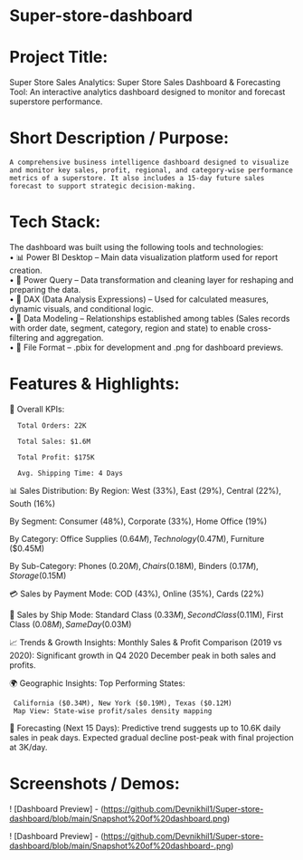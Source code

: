 # Super-store-dashboard

# Project Title:
  Super Store Sales Analytics: Super Store Sales Dashboard & Forecasting Tool:
      An interactive analytics dashboard designed to monitor and forecast superstore performance.

# Short Description / Purpose:
    A comprehensive business intelligence dashboard designed to visualize and monitor key sales, profit, regional, and category-wise performance metrics of a superstore. It also includes a 15-day future sales forecast to support strategic decision-making.

# Tech Stack:
 The dashboard was built using the following tools and technologies:<br>
  •	📊 Power BI Desktop – Main data visualization platform used for report creation.<br>
  •	📂 Power Query – Data transformation and cleaning layer for reshaping and preparing the data.<br>
  •	🧠 DAX (Data Analysis Expressions) – Used for calculated measures, dynamic visuals, and conditional logic.<br>
  •	📝 Data Modeling – Relationships established among tables (Sales records with order date, segment, category, region and state) to enable cross-filtering and aggregation.<br>
  •	📁 File Format – .pbix for development and .png for dashboard previews.

# Features & Highlights:
 🧭 Overall KPIs:
     
      Total Orders: 22K

      Total Sales: $1.6M

      Total Profit: $175K

      Avg. Shipping Time: 4 Days

📊 Sales Distribution:
By Region:
      West (33%), East (29%), Central (22%), South (16%)

By Segment:
      Consumer (48%), Corporate (33%), Home Office (19%)

By Category:
      Office Supplies ($0.64M), Technology ($0.47M), Furniture ($0.45M)

By Sub-Category:
      Phones ($0.20M), Chairs ($0.18M), Binders ($0.17M), Storage ($0.15M)

💳 Sales by Payment Mode:
    COD (43%), Online (35%), Cards (22%)

🚚 Sales by Ship Mode:
     Standard Class ($0.33M), Second Class ($0.11M), First Class ($0.08M), Same Day ($0.03M)

📈 Trends & Growth Insights:
     Monthly Sales & Profit Comparison (2019 vs 2020):
     Significant growth in Q4 2020
     December peak in both sales and profits.

🌍 Geographic Insights:
   Top Performing States:

     California ($0.34M), New York ($0.19M), Texas ($0.12M)
     Map View: State-wise profit/sales density mapping

🔮 Forecasting (Next 15 Days):
    Predictive trend suggests up to 10.6K daily sales in peak days.
    Expected gradual decline post-peak with final projection at 3K/day.

# Screenshots / Demos:
   ! [Dashboard Preview] - (https://github.com/Devnikhil1/Super-store-dashboard/blob/main/Snapshot%20of%20dashboard.png)
   
   ! [Dashboard Preview] - (https://github.com/Devnikhil1/Super-store-dashboard/blob/main/Snapshot%20of%20dashboard-.png)

